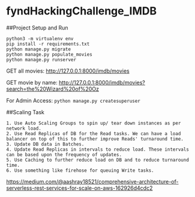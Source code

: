 # fyndHackingChallenge_IMDB

##Project Setup and Run
```
python3 -m virtualenv env
pip install -r requirements.txt
python manage.py migrate
python manage.py populate_movies
python manage.py runserver
```

GET all movies: http://127.0.0.1:8000/imdb/movies

GET movie by name: http://127.0.0.1:8000/imdb/movies?search=the%20Wizard%20of%20Oz

For Admin Access: `python manage.py createsuperuser`

##Scaling Task
```
1. Use Auto Scaling Groups to spin up/ tear down instances as per network load.
2. Use Read Replicas of DB for the Read tasks. We can have a load balancer on top of this to further improve Reads' turnaround time.
3. Update DB data in Batches.
4. Update Read Replicas in intervals to reduce load. These intervals can be based upon the frequency of updates.
5. Use Caching to further reduce load on DB and to reduce turnaround time.
6. Use something like firehose for queuing Write tasks.

```
https://medium.com/@aashray18521/comprehensive-architecture-of-serverless-rest-services-for-scale-on-aws-162926d4cdc2